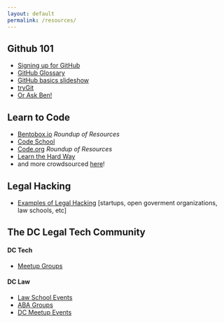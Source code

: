 ```yaml
---
layout: default
permalink: /resources/
---
```


## Github 101
* [Signing up for GitHub](https://github.com/dclegalhackers/dclegalhackathon/blob/master/GitHub101.md)
* [GitHub Glossary](https://help.github.com/articles/github-glossary)
* [GitHub basics slideshow](http://ben.balter.com/open-sourcing-government/#/git)
* [tryGit](http://try.github.io/levels/1/challenges/1)
* [Or Ask Ben!](https://github.com/benbalter/feedback)

## Learn to Code 
* [Bentobox.io](http://www.bentobox.io/) _Roundup of Resources_
* [Code School](http://www.codeschool.com)
* [Code.org](http://www.code.org)  _Roundup of Resources_
* [Learn the Hard Way](http://learncodethehardway.org/)
* and more crowdsourced [here](https://groups.diigo.com/group/learning-to-code)!

## Legal Hacking 

* [Examples of Legal Hacking](https://hackpad.com/Examples-of-Legal-Hacking-uH4sl0VLSOL) [startups, open goverment organizations, law schools, etc]

## The DC Legal Tech Community 

#### DC Tech 

* [Meetup Groups](https://github.com/dclegalhackers/dclegalhackathon/blob/master/DC-tech-events.md)

#### DC Law

* [Law School Events](https://www.google.com/calendar/embed?src=bu9evatrl9jrhgd701lk7mlc1o%40group.calendar.google.com&ctz=America/New_York%20%3Cbr%20/%3E)
* [ABA Groups](http://www.americanbar.org/groups/view_all_groups.html)
* [DC Meetup Events](https://www.google.com/calendar/embed?src=dclegalhackers%40gmail.com&ctz=America/New_York) 
